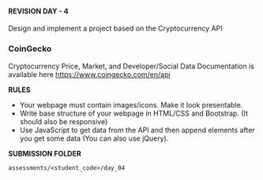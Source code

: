 #### REVISION DAY - 4

Design and implement a project based on the Cryptocurrency API

### CoinGecko

Cryptocurrency Price, Market, and Developer/Social Data
Documentation is available here https://www.coingecko.com/en/api

**RULES**

- Your webpage must contain images/icons. Make it look presentable.  
- Write base structure of your webpage in HTML/CSS and Bootstrap. (It should also be responsive)
- Use JavaScript to get data from the API and then append elements after you get some data (You can also use jQuery).


**SUBMISSION FOLDER**

`assessments/<student_code>/day_04`